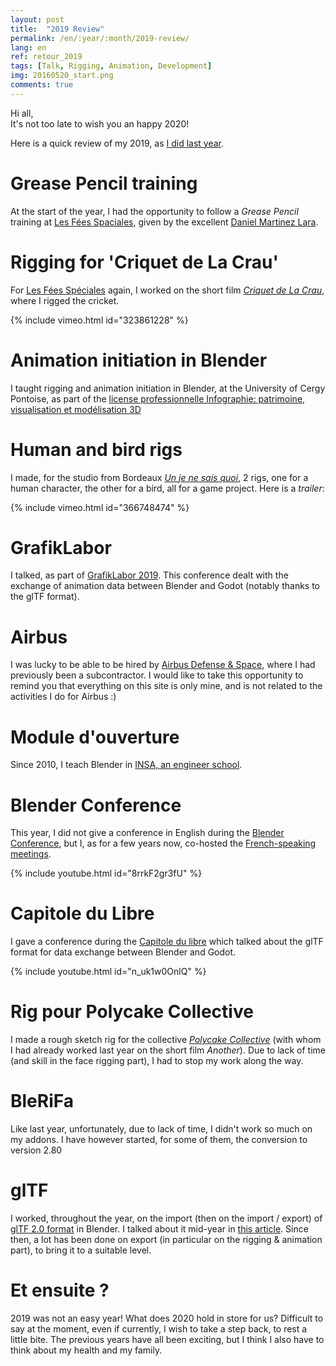 ```yaml
---
layout: post
title:  "2019 Review"
permalink: /en/:year/:month/2019-review/
lang: en
ref: retour_2019
tags: [Talk, Rigging, Animation, Development]
img: 20160520_start.png
comments: true
---
```


Hi all,  
It's not too late to wish you an happy 2020!  

Here is a quick review of my 2019, as [I did last year][1].

# Grease Pencil training

At the start of the year, I had the opportunity to follow a _Grease Pencil_ training at [Les Fées Spaciales][2], given by the excellent [Daniel Martinez Lara][3].

# Rigging for 'Criquet de La Crau'

For [Les Fées Spéciales][2] again, I worked on the short film [_Criquet de La Crau_][4], where I rigged the cricket.

{% include vimeo.html id="323861228" %}
<br/>

# Animation initiation in Blender

I taught rigging and animation initiation in Blender, at the University of Cergy Pontoise, as part of the [license professionnelle Infographie: patrimoine, visualisation et modélisation 3D][5]

# Human and bird rigs

I made, for the studio from Bordeaux [_Un je ne sais quoi_][6], 2 rigs, one for a human character, the other for a bird, all for a game project. Here is a _trailer_:

{% include vimeo.html id="366748474" %}
<br/>

# GrafikLabor

I talked, as part of [GrafikLabor 2019][6]. This conference dealt with the exchange of animation data between Blender and Godot (notably thanks to the glTF format).

# Airbus

I was lucky to be able to be hired by [Airbus Defense & Space][7], where I had previously been a subcontractor. I would like to take this opportunity to remind you that everything on this site is only mine, and is not related to the activities I do for Airbus :)

# Module d'ouverture

Since 2010, I teach Blender in [INSA, an engineer school][8].

# Blender Conference

This year, I did not give a conference in English during the [Blender Conference][9], but I, as for a few years now, co-hosted the [French-speaking meetings][10].

{% include youtube.html id="8rrkF2gr3fU" %}
<br/>

# Capitole du Libre

I gave a conference during the [Capitole du libre][12] which talked about the glTF format for data exchange between Blender and Godot.

{% include youtube.html id="n_uk1w0OnlQ" %}
<br/>

# Rig pour Polycake Collective

I made a rough sketch rig for the collective [_Polycake Collective_][13] (with whom I had already worked last year on the short film _Another_). Due to lack of time (and skill in the face rigging part), I had to stop my work along the way.

# BleRiFa

Like last year, unfortunately, due to lack of time, I didn't work so much on my addons. I have however started, for some of them, the conversion to version 2.80

# glTF

I worked, throughout the year, on the import (then on the import / export) of [glTF 2.0 format][14] in Blender. I talked about it mid-year in [this article][15]. Since then, a lot has been done on export (in particular on the rigging & animation part), to bring it to a suitable level.

# Et ensuite ?

2019 was not an easy year! What does 2020 hold in store for us? Difficult to say at the moment, even if currently, I wish to take a step back, to rest a little bite. The previous years have all been exciting, but I think I also have to think about my health and my family.

[1]: http://julienduroure.com/en/2019/01/2018-review/
[2]: http://les-fees-speciales.coop/
[3]: https://twitter.com/_pepeland_
[4]: http://les-fees-speciales.coop/portfolio_page/criquet-de-la-crau/
[5]: https://www.u-cergy.fr/fr/formations/schema-des-formations/licence-professionnelle-DP/sciences-technologies-sante-STS/licence-professionnelle-metiers-du-numerique-infographie-patrimoine-visualisation-et-modelisation-3d-program-infographie.html
[6]: https://afgral.org/grafiklabor-2019
[7]: https://www.airbus.com/space.html
[8]: http://www.insa-toulouse.fr/fr/index.html
[9]: https://www.blender.org/conference/
[10]: https://www.youtube.com/watch?v=8rrkF2gr3fU&list=PLa1F2ddGya_8Wzpajwu1EtiS8E1Exm82S&index=71
[11]: https://vimeo.com/366748474
[12]: https://www.youtube.com/watch?v=n_uk1w0OnlQ&list=PLU8kgF3be3rTXEtlzM2SNnavDM6o4g4NL&index=4
[13]: https://twitter.com/Polycake3D
[14]: https://github.com/KhronosGroup/glTF-Blender-IO
[15]: http://julienduroure.com/en/2019/08/blender-and-gltf/
